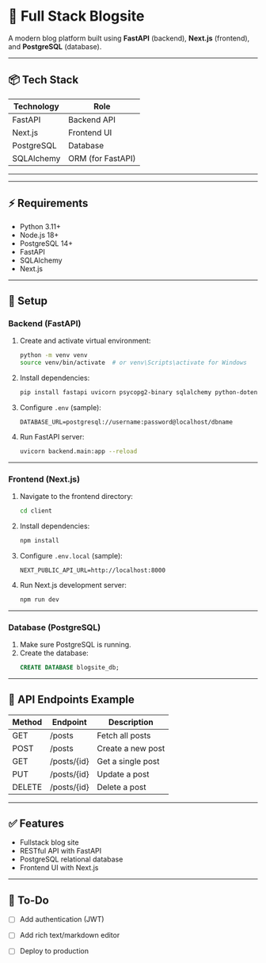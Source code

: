 # 🚀 Full Stack Blogsite  

A modern blog platform built using **FastAPI** (backend), **Next.js** (frontend), and **PostgreSQL** (database).

---

## 📦 Tech Stack

| Technology    | Role               |
|----------------|------------------|
| FastAPI        | Backend API      |
| Next.js        | Frontend UI      |
| PostgreSQL   | Database         |
| SQLAlchemy    | ORM (for FastAPI)  |

---


---

## ⚡ Requirements

- Python 3.11+
- Node.js 18+
- PostgreSQL 14+
- FastAPI
- SQLAlchemy
- Next.js

---

## 🔧 Setup

### Backend (FastAPI)

1. Create and activate virtual environment:
    ```bash
    python -m venv venv
    source venv/bin/activate  # or venv\Scripts\activate for Windows
    ```

2. Install dependencies:
    ```bash
    pip install fastapi uvicorn psycopg2-binary sqlalchemy python-dotenv
    ```

3. Configure `.env` (sample):
    ```
    DATABASE_URL=postgresql://username:password@localhost/dbname
    ```

4. Run FastAPI server:
    ```bash
    uvicorn backend.main:app --reload
    ```

---

### Frontend (Next.js)

1. Navigate to the frontend directory:
    ```bash
    cd client
    ```

2. Install dependencies:
    ```bash
    npm install
    ```

3. Configure `.env.local` (sample):
    ```
    NEXT_PUBLIC_API_URL=http://localhost:8000
    ```

4. Run Next.js development server:
    ```bash
    npm run dev
    ```

---

### Database (PostgreSQL)

1. Make sure PostgreSQL is running.
2. Create the database:
    ```sql
    CREATE DATABASE blogsite_db;
    ```

---

## 📮 API Endpoints Example

| Method | Endpoint         | Description       |
|----|----------------|------------------|
| GET  | /posts            | Fetch all posts |
| POST | /posts            | Create a new post |
| GET  | /posts/{id}    | Get a single post |
| PUT  | /posts/{id}    | Update a post |
| DELETE | /posts/{id} | Delete a post |

---

## ✅ Features

- Fullstack blog site
- RESTful API with FastAPI
- PostgreSQL relational database
- Frontend UI with Next.js

---

## 📖 To-Do

- [ ] Add authentication (JWT)
- [ ] Add rich text/markdown editor
- [ ] Deploy to production


